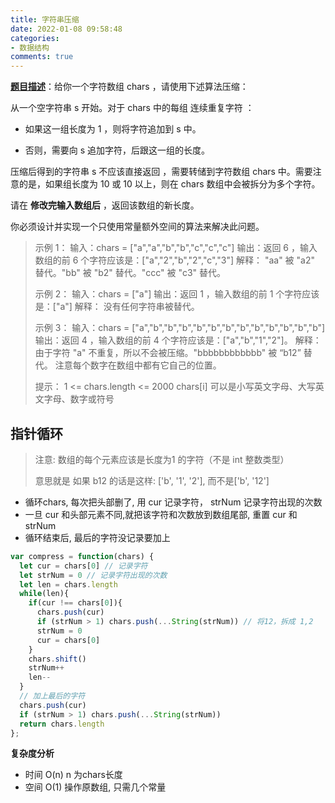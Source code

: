 ```yaml
---
title: 字符串压缩
date: 2022-01-08 09:58:48
categories:
- 数据结构
comments: true
---
```


[**题目描述**](https://leetcode-cn.com/problems/string-compression/)：给你一个字符数组 chars ，请使用下述算法压缩：

<!-- more -->

从一个空字符串 s 开始。对于 chars 中的每组 连续重复字符 ：

- 如果这一组长度为 1 ，则将字符追加到 s 中。

- 否则，需要向 s 追加字符，后跟这一组的长度。

压缩后得到的字符串 s 不应该直接返回 ，需要转储到字符数组 chars 中。需要注意的是，如果组长度为 10 或 10 以上，则在 chars 数组中会被拆分为多个字符。

请在 **修改完输入数组后** ，返回该数组的新长度。

你必须设计并实现一个只使用常量额外空间的算法来解决此问题。

 

> 示例 1：
> 输入：chars = ["a","a","b","b","c","c","c"]
> 输出：返回 6 ，输入数组的前 6 个字符应该是：["a","2","b","2","c","3"]
> 解释：
> "aa" 被 "a2" 替代。"bb" 被 "b2" 替代。"ccc" 被 "c3" 替代。
>
> 示例 2：
> 输入：chars = ["a"]
> 输出：返回 1 ，输入数组的前 1 个字符应该是：["a"]
> 解释：
> 没有任何字符串被替代。
>
> 示例 3：
> 输入：chars = ["a","b","b","b","b","b","b","b","b","b","b","b","b"]
> 输出：返回 4 ，输入数组的前 4 个字符应该是：["a","b","1","2"]。
> 解释：
> 由于字符 "a" 不重复，所以不会被压缩。"bbbbbbbbbbbb" 被 “b12” 替代。
> 注意每个数字在数组中都有它自己的位置。
>
> 提示：
> 1 <= chars.length <= 2000
> chars[i] 可以是小写英文字母、大写英文字母、数字或符号



## 指针循环

> 注意: 数组的每个元素应该是长度为1 的字符（不是 int 整数类型）
>
> 意思就是 如果 b12 的话是这样: ['b', '1', '2'], 而不是['b', '12']

- 循环chars, 每次把头部删了, 用 cur 记录字符， strNum 记录字符出现的次数
- 一旦 cur  和头部元素不同,就把该字符和次数放到数组尾部, 重置  cur  和 strNum 
- 循环结束后, 最后的字符没记录要加上

```js
var compress = function(chars) {
  let cur = chars[0] // 记录字符
  let strNum = 0 // 记录字符出现的次数
  let len = chars.length
  while(len){
    if(cur !== chars[0]){
      chars.push(cur)
      if (strNum > 1) chars.push(...String(strNum)) // 将12，拆成 1,2
      strNum = 0
      cur = chars[0]
    }
    chars.shift()
    strNum++
    len--
  }
  // 加上最后的字符
  chars.push(cur)
  if (strNum > 1) chars.push(...String(strNum))
  return chars.length
};
```

**复杂度分析**

- 时间 O(n) n 为chars长度
- 空间 O(1) 操作原数组, 只需几个常量
